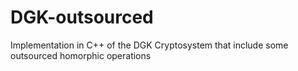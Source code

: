 # DGK-outsourced
Implementation in C++ of the DGK Cryptosystem that include some outsourced homorphic operations
